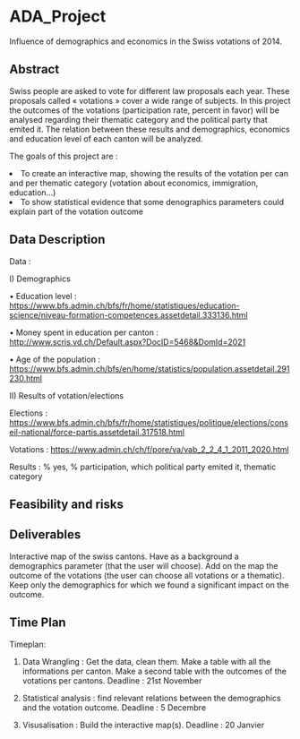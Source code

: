 # ADA_Project
Influence of demographics and economics in the Swiss votations of 2014.

## Abstract

Swiss people are asked to vote for different law proposals each year. These proposals called « votations » cover a wide range of subjects. 
In this project the outcomes of the votations (participation rate, percent in favor) will be analysed regarding their thematic category and the political party that emited it. The relation between these results and demographics, economics and education level of each canton will be analyzed.

The goals of this project are :
<li>To create an interactive map, showing the results of the votation per can and per thematic category (votation about economics, immigration, education…) 
<li>To show statistical evidence that some denographics parameters could explain part of the votation outcome

## Data Description

Data :

I) Demographics

•	Education level :
https://www.bfs.admin.ch/bfs/fr/home/statistiques/education-science/niveau-formation-competences.assetdetail.333136.html

•	Money spent in education per canton :
http://www.scris.vd.ch/Default.aspx?DocID=5468&DomId=2021

•	Age of the population :
https://www.bfs.admin.ch/bfs/en/home/statistics/population.assetdetail.291230.html


II) Results of votation/elections

Elections :
https://www.bfs.admin.ch/bfs/fr/home/statistiques/politique/elections/conseil-national/force-partis.assetdetail.317518.html

Votations :
https://www.admin.ch/ch/f/pore/va/vab_2_2_4_1_2011_2020.html

Results :  % yes, % participation, which political party emited  it,  thematic category

## Feasibility and risks

## Deliverables

Interactive map of the swiss cantons.
Have as a background a demographics parameter (that the user will choose). Add on the map the outcome of the votations (the user can choose all votations or a thematic). 
Keep only the demographics for which we found a significant impact on the outcome.

## Time Plan


Timeplan:

1.	Data Wrangling : Get the data, clean them. Make a table with all the informations per canton. Make a second table with the outcomes of the votations per cantons.
Deadline : 21st November

2.	Statistical analysis : find relevant relations between the demographics and the votation outcome.
Deadline : 5 Decembre

3.	Visusalisation : Build the interactive map(s).
Deadline : 20 Janvier

